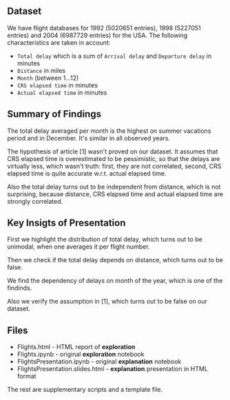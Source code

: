 ## Dataset
We have flight databases for 1992 (5020651 entries), 1998 (5227051 entries) and 2004 (6987729 entries) for the USA. The following characteristics are taken in account:

- `Total delay` which is a sum of `Arrival delay` and `Departure delay` in minutes
- `Distance` in miles
- `Month` (between 1...12)
- `CRS elapsed time` in minutes
- `Actual elapsed time` in minutes

## Summary of Findings

The total delay averaged per month is the highest on summer vacations period and in December. It's similar in all observed years.

The hypothesis of article [1] wasn't proved on our dataset. It assumes that CRS elapsed time is overestimated to be pessimistic, so that the delays are virtually less, which wasn't truth: first, they are not correlated, second, CRS elapsed time is quite accurate w.r.t. actual elapsed time.

Also the total delay turns out to be independent from distance, which is not surprising, because distance, CRS elapsed time and actual elapsed time are strongly correlated.

## Key Insigts of Presentation

First we highlight the distribution of total delay, which turns out to be unimodal, when one averages it per flight number.

Then we check if the total delay depends on distance, which turns out to be false.

We find the dependency of delays on month of the year, which is one of the findinds.

Also we verify the assumption in [1], which turns out to be false on our dataset.

## Files

- Flights.html - HTML report of **exploration**
- Flights.ipynb - original **exploration** notebook
- FlightsPresentation.ipynb - original **explanation** notebook
- FlightsPresentation.slides.html - **explanation** presentation in HTML format

The rest are supplementary scripts and a template file.
